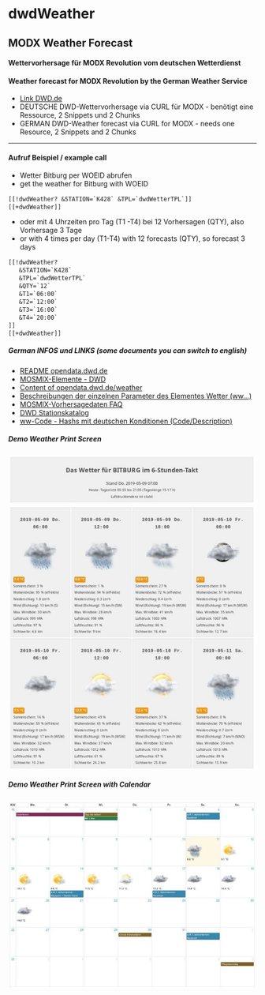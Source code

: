 # dwdWeather
## MODX Weather Forecast

#### Wettervorhersage für MODX Revolution vom deutschen Wetterdienst
#### Weather forecast for MODX Revolution by the German Weather Service
- [Link DWD.de](https://www.dwd.de/)
- DEUTSCHE DWD-Wettervorhersage via CURL für MODX - benötigt eine Ressource, 2 Snippets und 2 Chunks
- GERMAN DWD-Weather forecast via CURL for MODX - needs one Resource, 2 Snippets and 2 Chunks

---

#### Aufruf Beispiel / example call

- Wetter Bitburg per WOEID abrufen
- get the weather for Bitburg with WOEID

```
[[!dwdWeather? &STATION=`K428` &TPL=`dwdWetterTPL`]]
[[+dwdWeather]]
```

- oder mit 4 Uhrzeiten pro Tag (T1 -T4) bei 12 Vorhersagen (QTY), also Vorhersage 3 Tage
- or with 4 times per day (T1-T4) with 12 forecasts (QTY), so forecast 3 days
```
[[!dwdWeather?
   &STATION=`K428`
   &TPL=`dwdWetterTPL`
   &QTY=`12`
   &T1=`06:00`
   &T2=`12:00`
   &T3=`16:00`
   &T4=`20:00`
]]
[[+dwdWeather]]
```

##### German INFOS und LINKS (some documents you can switch to english)
- [README opendata.dwd.de](https://opendata.dwd.de/README.txt)
- [MOSMIX-Elemente - DWD](https://www.dwd.de/DE/leistungen/opendata/help/schluessel_datenformate/kml/mosmix_elemente_pdf)
- [Content of opendata.dwd.de/weather](https://www.dwd.de/DE/leistungen/opendata/help/inhalt_allgemein/opendata_content_de_en_pdf)
- [Beschreibungen der einzelnen Parameter des Elementes Wetter (ww...)](https://www.dwd.de/DE/leistungen/opendata/help/schluessel_datenformate/kml/mosmix_element_weather_xls.html)
- [MOSMIX-Vorhersagedaten FAQ](https://rcccm.dwd.de/DE/leistungen/met_verfahren_mosmix/faq/faq_mosmix_node.html)
- [DWD Stationskatalog](https://www.dwd.de/DE/leistungen/met_verfahren_mosmix/mosmix_stationskatalog.cfg?view=nasPublication&nn=16102)
- [ww-Code - Hashs mit deutschen Konditionen (Code/Description)](https://wetterkanal.kachelmannwetter.com/was-ist-der-ww-code-in-der-meteorologie/)

##### Demo Weather Print Screen
![MODX-DWD-Wetter](wetterDWD.jpg)
##### Demo Weather Print Screen with Calendar
![MODX-DWD-Kalender-Wetter](wetterKalenderDWD.jpg)

